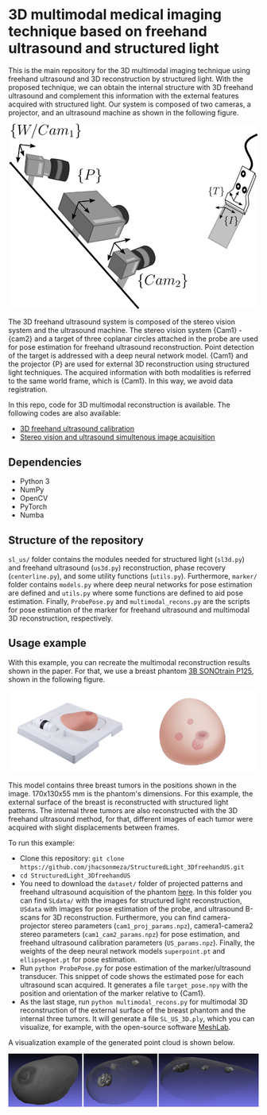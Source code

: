 # 3D multimodal medical imaging technique based on freehand ultrasound and structured light

This is the main repository for the 3D multimodal imaging technique using freehand ultrasound and 3D reconstruction by structured light. With the proposed technique, we can obtain the internal structure with 3D freehand ultrasound and complement this information with the external features acquired with structured light. Our system is composed of two cameras, a projector, and an ultrasound machine as shown in the following figure.

<p align="center">
    <img src="figures/system.png" alt="multimodal-system" width="500px"/>
</p>

The 3D freehand ultrasound system is composed of the stereo vision system and the ultrasound machine. The stereo vision system {Cam1} - {cam2} and a target of three coplanar circles attached in the probe are used for pose estimation for freehand ultrasound reconstruction. Point detection of the target is addressed with a deep neural network model. {Cam1} and the projector {P} are used for external 3D reconstruction using structured light techniques. The acquired information with both modalities is referred to the same world frame, which is {Cam1}. In this way, we avoid data registration.

In this repo, code for 3D multimodal reconstruction is available. The following codes are also available:
* [3D freehand ultrasound calibration](https://github.com/jhacsonmeza/US-Calibration)
* [Stereo vision and ultrasound simultenous image acquisition](https://github.com/jhacsonmeza/StereoBaslerUltrasound)

## Dependencies

* Python 3
* NumPy
* OpenCV
* PyTorch
* Numba

## Structure of the repository
`sl_us/` folder contains the modules needed for structured light (`sl3d.py`) and freehand ultrasound (`us3d.py`) reconstruction, phase recovery (`centerline.py`), and some utility functions (`utils.py`). Furthermore, `marker/` folder contains `models.py` where deep neural networks for pose estimation are defined and `utils.py` where some functions are defined to aid pose estimation. Finally, `ProbePose.py` and `multimodal_recons.py` are the scripts for pose estimation of the marker for freehand ultrasound and multimodal 3D reconstruction, respectively.

## Usage example

With this example, you can recreate the multimodal reconstruction results shown in the paper. For that, we use a breast phantom [3B SONOtrain P125](https://www.3bscientific.com/sonotrain-breast-model-with-tumours-1019635-p125-3b-scientific,p_1397_27469.html), shown in the following figure.

<p align="center">
    <img src="figures/breast_phantom.png" alt="breast-phantom" width="500px"/>
</p>

This model contains three breast tumors in the positions shown in the image. 170x130x55 mm is the phantom's dimensions. For this example, the external surface of the breast is reconstructed with structured light patterns. The internal three tumors are also reconstructed with the 3D freehand ultrasound method, for that, different images of each tumor were acquired with slight displacements between frames.

To run this example:

* Clone this repository: `git clone https://github.com/jhacsonmeza/StructuredLight_3DfreehandUS.git`
* `cd StructuredLight_3DfreehandUS`
* You need to download the `dataset/` folder of projected patterns and freehand ultrasound acquisition of the phantom [here](https://drive.google.com/drive/folders/1abZWgODq2XpUyIZclIMR59ldTdKFfqie?usp=sharing). In this folder you can find `SLdata/` with the images for structured light reconstruction, `USdata` with images for pose estimation of the probe, and ultrasound B-scans for 3D reconstruction. Furthermore, you can find camera-projector stereo parameters (`cam1_proj_params.npz`), camera1-camera2 stereo parameters (`cam1_cam2_params.npz`) for pose estimation, and freehand ultrasound calibration parameters (`US_params.npz`). Finally, the weights of the deep neural network models `superpoint.pt` and `ellipsegnet.pt` for pose estimation.  
* Run `python ProbePose.py` for pose estimation of the marker/ultrasound transducer. This snippet of code shows the estimated pose for each ultrasound scan acquired. It generates a file `target_pose.npy` with the position and orientation of the marker relative to {Cam1}.
* As the last stage, run `python multimodal_recons.py` for multimodal 3D reconstruction of the external surface of the breast phantom and the internal three tumors. It will generate a file `SL_US_3D.ply`, which you can visualize, for example, with the open-source software [MeshLab](https://www.meshlab.net/).

A visualization example of the generated point cloud is shown below.

<p align="center">
    <img src="figures/phantom_SL+US.png" alt="phantom-SL-US.png" width="800px"/>
</p>